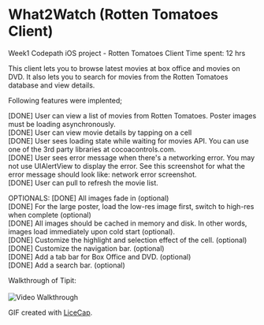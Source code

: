 What2Watch (Rotten Tomatoes Client) <br>
===========================

Week1 Codepath iOS project - Rotten Tomatoes Client
Time spent: 12 hrs

This client lets you to browse latest movies at box office and movies on DVD. It also lets you to search for movies from the Rotten Tomatoes database and view details.

Following features were implented;

[DONE] User can view a list of movies from Rotten Tomatoes. Poster images must be loading asynchronously. <br>
[DONE] User can view movie details by tapping on a cell <br>
[DONE] User sees loading state while waiting for movies API. You can use one of the 3rd party libraries at cocoacontrols.com. <br>
[DONE] User sees error message when there's a networking error. You may not use UIAlertView to display the error. See this screenshot for what the error message should look like: network error screenshot. <br>
[DONE] User can pull to refresh the movie list. <br>

OPTIONALS:
[DONE] All images fade in (optional) <br>
[DONE] For the large poster, load the low-res image first, switch to high-res when complete (optional) <br>
[DONE] All images should be cached in memory and disk. In other words, images load immediately upon cold start (optional). <br>
[DONE] Customize the highlight and selection effect of the cell. (optional) <br>
[DONE] Customize the navigation bar. (optional) <br>
[DONE] Add a tab bar for Box Office and DVD. (optional) <br>
[DONE] Add a search bar. (optional) <br>

Walkthrough of Tipit: <br> <br>
![Video Walkthrough](what2watch.gif)

GIF created with [LiceCap](http://www.cockos.com/licecap/).
